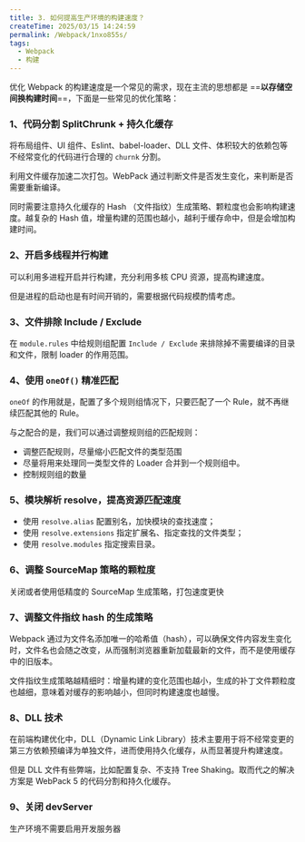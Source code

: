 ```yaml
---
title: 3. 如何提高生产环境的构建速度？
createTime: 2025/03/15 14:24:59
permalink: /Webpack/1nxo855s/
tags:
  - Webpack
  - 构建
---
```


优化 Webpack 的构建速度是一个常见的需求，现在主流的思想都是 ==**以存储空间换构建时间**==，下面是一些常见的优化策略：

### 1、代码分割 SplitChrunk + 持久化缓存

将布局组件、UI 组件、Eslint、babel-loader、DLL 文件、体积较大的依赖包等不经常变化的代码进行合理的 `churnk` 分割。

利用文件缓存加速二次打包。WebPack 通过判断文件是否发生变化，来判断是否需要重新编译。

同时需要注意持久化缓存的 Hash （文件指纹）生成策略、颗粒度也会影响构建速度。越复杂的 Hash 值，增量构建的范围也越小，越利于缓存命中，但是会增加构建时间。

### 2、开启多线程并行构建

可以利用多进程开启并行构建，充分利用多核 CPU 资源，提高构建速度。

但是进程的启动也是有时间开销的，需要根据代码规模酌情考虑。

### 3、文件排除 Include / Exclude

在 `module.rules` 中给规则组配置 `Include / Exclude` 来排除掉不需要编译的目录和文件，限制 loader 的作用范围。

### 4、使用 `oneOf()` 精准匹配

`oneOf` 的作用就是，配置了多个规则组情况下，只要匹配了一个 Rule，就不再继续匹配其他的 Rule。

与之配合的是，我们可以通过调整规则组的匹配规则：

- 调整匹配规则，尽量缩小匹配文件的类型范围
- 尽量将用来处理同一类型文件的 Loader 合并到一个规则组中。
- 控制规则组的数量

### 5、模块解析 resolve，提高资源匹配速度

- 使用 `resolve.alias` 配置别名，加快模块的查找速度；
- 使用 `‌resolve.extensions` 指定扩展名、指定查找的文件类型；
- 使用 `‌resolve.modules` 指定搜索目录。

### 6、调整 SourceMap 策略的颗粒度

关闭或者使用低精度的 SourceMap 生成策略，打包速度更快

### 7、调整文件指纹 hash 的生成策略

Webpack 通过为文件名添加唯一的哈希值（hash），可以确保文件内容发生变化时，文件名也会随之改变，从而强制浏览器重新加载最新的文件，而不是使用缓存中的旧版本。

文件指纹生成策略越精细时：增量构建的变化范围也越小，生成的补丁文件颗粒度也越细，意味着对缓存的影响越小，但同时构建速度也越慢。

### 8、DLL 技术

在前端构建优化中，DLL（Dynamic Link Library）技术主要用于将不经常变更的第三方依赖预编译为单独文件，进而使用持久化缓存，从而显著提升构建速度。

但是 DLL 文件有些弊端，比如配置复杂、不支持 Tree Shaking。取而代之的解决方案是 WebPack 5 的代码分割和持久化缓存。

### 9、关闭 devServer

生产环境不需要启用开发服务器

